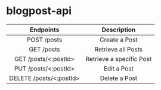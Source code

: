 # blogpost-api

|Endpoints|Description|
|:-------:|:---------:|
|POST /posts| Create a Post|
| GET /posts| Retrieve all Posts|
| GET /posts/<:postId>| Retrieve a specific Post|
|PUT /posts/<:postId>|Edit a Post|
|DELETE /posts/<:postId>| Delete a Post|